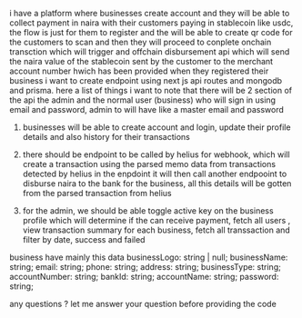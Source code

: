 i have a platform where businesses create account and they will be able to collect payment in naira with their customers paying in stablecoin like usdc,
the flow is just for them to register and the will be able to create qr code for the customers to scan and then they will proceed to conplete onchain transction which will trigger and offchain disbursement api which will send the naira value of the stablecoin sent by the customer to the merchant account number hwich has been provided when they registered their business
i want to create endpoint using next js api routes and mongodb and prisma.
here a list of things i want to
note that there will be 2 section of the api the admin and the normal user (business) who will sign in using email and password, admin to will have like a master email and password

1. businesses will be able to create account and login, update their profile details and also history for their transactions
2. there should be endpoint to be called by helius for webhook, which will create a transaction using the parsed memo data from transactions detected by helius in the enpdoint it will then call another endpooint to disburse naira to the bank for the business, all this details will be gotten from the parsed transaction from helius

3. for the admin, we should be able toggle active key on the business profile which will determine if the can receive payment, fetch all users , view transaction summary for each business, fetch all transsaction and filter by date, success and failed

business have mainly this data
businessLogo: string | null;
businessName: string;
email: string;
phone: string;
address: string;
businessType: string;
accountNumber: string;
bankId: string;
accountName: string;
password: string;

any questions ?
let me answer your question before providing the code
